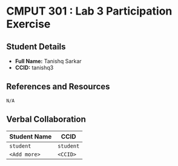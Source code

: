 # CMPUT 301 : Lab 3 Participation Exercise

## Student Details

- **Full Name:** Tanishq Sarkar
- **CCID:** tanishq3

## References and Resources

`N/A`

## Verbal Collaboration

| Student Name | CCID      |
| ------------ | --------- |
| `student`    | `student` |
| `<Add more>` | `<CCID>`  |
